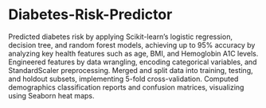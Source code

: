 # Diabetes-Risk-Predictor
Predicted diabetes risk by applying Scikit-learn’s logistic regression, decision tree, and random forest models, achieving up to 95% accuracy by analyzing key health features such as age, BMI, and Hemoglobin A1C levels. Engineered features by data wrangling, encoding categorical variables, and StandardScaler preprocessing. Merged and split data into training, testing, and holdout subsets, implementing 5-fold cross-validation. Computed demographics classification reports and confusion matrices, visualizing using Seaborn heat maps.
